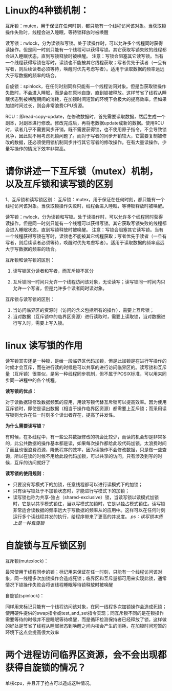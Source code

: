 # Linux的4种锁机制：

互斥锁：mutex，用于保证在任何时刻，都只能有一个线程访问该对象。当获取锁操作失败时，线程会进入睡眠，等待锁释放时被唤醒

读写锁：rwlock，分为读锁和写锁。处于读操作时，可以允许多个线程同时获得读操作。但是同一时刻只能有一个线程可以获得写锁。其它获取写锁失败的线程都会进入睡眠状态，直到写锁释放时被唤醒。 注意：写锁会阻塞其它读写锁。当有一个线程获得写锁在写时，读锁也不能被其它线程获取；写者优先于读者（一旦有写者，则后续读者必须等待，唤醒时优先考虑写者）。适用于读取数据的频率远远大于写数据的频率的场合。

自旋锁：spinlock，在任何时刻同样只能有一个线程访问对象。但是当获取锁操作失败时，不会进入睡眠，而是会在原地自旋，直到锁被释放。这样节省了线程从睡眠状态到被唤醒期间的消耗，在加锁时间短暂的环境下会极大的提高效率。但如果加锁时间过长，则会非常浪费CPU资源。

RCU：即read-copy-update，在修改数据时，首先需要读取数据，然后生成一个副本，对副本进行修改。修改完成后，再将老数据update成新的数据。使用RCU时，读者几乎不需要同步开销，既不需要获得锁，也不使用原子指令，不会导致锁竞争，因此就不用考虑死锁问题了。而对于写者的同步开销较大，它需要复制被修改的数据，还必须使用锁机制同步并行其它写者的修改操作。在有大量读操作，少量写操作的情况下效率非常高。

# 请你讲述一下互斥锁（mutex）机制，以及互斥锁和读写锁的区别

1、互斥锁和读写锁区别：
互斥锁：mutex，用于保证在任何时刻，都只能有一个线程访问该对象。当获取锁操作失败时，线程会进入睡眠，等待锁释放时被唤醒。

读写锁：rwlock，分为读锁和写锁。处于读操作时，可以允许多个线程同时获得读操作。但是同一时刻只能有一个线程可以获得写锁。其它获取写锁失败的线程都会进入睡眠状态，直到写锁释放时被唤醒。 注意：写锁会阻塞其它读写锁。当有一个线程获得写锁在写时，读锁也不能被其它线程获取；写者优先于读者（一旦有写者，则后续读者必须等待，唤醒时优先考虑写者）。适用于读取数据的频率远远大于写数据的频率的场合。

互斥锁和读写锁的区别：

1. 读写锁区分读者和写者，而互斥锁不区分

2. 互斥锁同一时间只允许一个线程访问该对象，无论读写；读写锁同一时间内只允许一个写者，但是允许多个读者同时读对象。

互斥锁与读写锁的区别：

1. 当访问临界区的资源时（访问的含义包括所有的操作），需要上互斥锁；
2. 当对数据（互斥锁中的临界区资源）进行读取时，需要上读取锁，当对数据进行写入时，需要上写入锁。

# linux 读写锁的作用
读写锁其实还是一种锁，是给一段临界区代码加锁，但是此加锁是在进行写操作的时候才会互斥，而在进行读的时候是可以共享的进行访问临界区的。读写锁和互斥量（互斥锁）很类似，是另一种线程同步机制，但不属于POSIX标准，可以用来同步同一进程中的各个线程。

**读写锁的优点**：

对于读数据较修改数据频繁的应用，用读写锁代替互斥锁可以提高效率。因为使用互斥锁时，即使是读出数据（相当于操作临界区资源）都需要上互斥锁；而采用读写锁则允许在任一时刻多个读出者存在，提高了并发性。

**为什么需要读写锁**？

有时候，在多线程中，有一些公共数据修改的机会比较少，而读的机会却是非常多的，此公共数据的操作基本都是读，如果每次操作都给此段代码加锁，太浪费时间了而且也很浪费资源，降低程序的效率，因为读操作不会修改数据，只是做一些查询，所以在读的时候不用给此段代码加锁，可以共享的访问，只有涉及到写的时候，互斥的访问就好了

**读写锁的使用规则**：

* 只要没有写模式下的加锁，任意线程都可以进行读模式下的加锁；
* 只有读写锁处于不加锁状态时，才能进行写模式下的加锁；
* 读写锁也称为共享-独占（shared-exclusive）锁，当读写锁以读模式加锁时，它是以共享模式锁住，当以写模式加锁时，它是以独占模式锁住。读写锁非常适合读数据的频率远大于写数据的频率从的应用中。这样可以在任何时刻运行多个读线程并发的执行，给程序带来了更高的并发度。
*ps：读写锁本质上是一种自旋锁*

# 自旋锁与互斥锁区别
互斥锁(mutexlock)：

最常使用于线程同步的锁；标记用来保证在任一时刻，只能有一个线程访问该对象，同一线程多次加锁操作会造成死锁；临界区和互斥量都可用来实现此锁，通常情况下锁操作失败会将该线程睡眠等待锁释放时被唤醒

自旋锁(spinlock)：

同样用来标记只能有一个线程访问该对象，在同一线程多次加锁操作会造成死锁；使用硬件提供的swap指令或test_and_set指令实现；同互斥锁不同的是在锁操作需要等待的时候并不是睡眠等待唤醒，而是循环检测保持者已经释放了锁，这样做的好处是节省了线程从睡眠状态到唤醒之间内核会产生的消耗，在加锁时间短暂的环境下这点会提高很大效率




# 两个进程访问临界区资源，会不会出现都获得自旋锁的情况？

单核cpu，并且开了抢占可以造成这种情况。